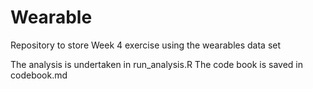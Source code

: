 # Wearable
Repository to store Week 4 exercise using the wearables data set

The analysis is undertaken in run_analysis.R
The code book is saved in codebook.md
